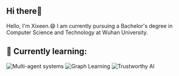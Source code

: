 ## Hi there👋
Hello, I'm Xixeen.😄 I am currently pursuing a Bachelor's degree in Computer Science and Technology at Wuhan University.
##  🌱 Currently learning:
![Multi-agent systems](https://img.shields.io/badge/-Multi%-agent%20systems-lightgrey)
![Graph Learning](https://img.shields.io/badge/-Graph%20Learning-lightgrey)
![Trustworthy AI](https://img.shields.io/badge/-Trustworthy%20AI-lightgrey)






<!---
Xixeen/Xixeen is a ✨ special ✨ repository because its `README.md` (this file) appears on your GitHub profile.
You can click the Preview link to take a look at your changes.
--->
